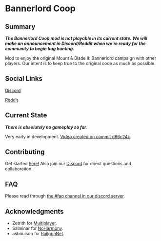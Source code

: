 # Bannerlord Coop

## Summary

***The Bannerlord Coop mod is not playable in its current state. We will make an announcement in Discord/Reddit when we're ready for the community to begin bug hunting.***

Mod to enjoy the original Mount & Blade II: Bannerlord campaign with other players. Our intent is to keep true to the original code as much as possible.

## Social Links
[Discord](https://discord.gg/VXqGyT8)

[Reddit](https://www.reddit.com/r/BannerlordCoop/)

## Current State
***There is absolutely no gameplay so far***.

Very early in development.  [Video created on commit d86c24c](https://youtu.be/Y_htoMXQGqU).

## Contributing
Get started [here!](https://github.com/Bannerlord-Coop-Team/BannerlordCoop/wiki/Getting-Started-as-a-Contributor) Also join our [Discord](https://discord.gg/VXqGyT8) for direct questions and collaboration.

## FAQ
Please read through [the #faq channel in our discord server](https://discord.gg/VXqGyT8).

## Acknowledgments
- Zetrith for [Multiplayer](https://github.com/Zetrith/Multiplayer).
- Salminar for [NoHarmony](https://github.com/Salminar/NoHarmony).
- ashoulson for [RailgunNet](https://github.com/ashoulson/RailgunNet).
